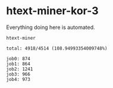 # htext-miner-kor-3

Everything doing here is automated.

```
htext-miner

total: 4918/4514 (108.94993354009748%)

job0: 874
job1: 864
job2: 1241
job3: 966
job4: 973
```